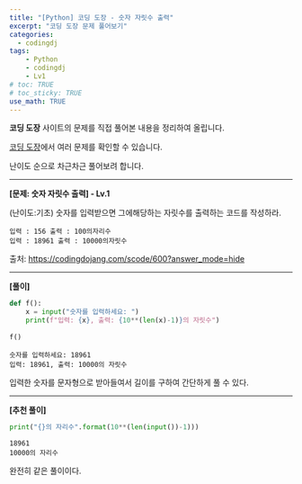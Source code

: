 ```yaml
---
title: "[Python] 코딩 도장 - 숫자 자릿수 출력"
excerpt: "코딩 도장 문제 풀어보기"
categories: 
  - codingdj
tags: 
    - Python
    - codingdj
    - Lv1
# toc: TRUE
# toc_sticky: TRUE
use_math: TRUE
---
```


**코딩 도장** 사이트의 문제를 직접 풀어본 내용을 정리하여 올립니다.

[코딩 도장](https://codingdojang.com/)에서 여러 문제를 확인할 수 있습니다.

난이도 순으로 차근차근 풀어보려 합니다.

---

**[문제: 숫자 자릿수 출력] - Lv.1**

(난이도:기초) 숫자를 입력받으면 그에해당하는 자릿수를 출력하는 코드를 작성하라.

```
입력 : 156 출력 : 100의자리수
입력 : 18961 출력 : 10000의자릿수
```

출처: <https://codingdojang.com/scode/600?answer_mode=hide>

---

**[풀이]**


```python
def f():
    x = input("숫자를 입력하세요: ")
    print(f"입력: {x}, 출력: {10**(len(x)-1)}의 자릿수")
    
f()
```

    숫자를 입력하세요: 18961
    입력: 18961, 출력: 10000의 자릿수
    

입력한 숫자를 문자형으로 받아들여서 길이를 구하여 간단하게 풀 수 있다.

---

**[추천 풀이]**


```python
print("{}의 자리수".format(10**(len(input())-1)))
```

    18961
    10000의 자리수
    

완전히 같은 풀이이다.
